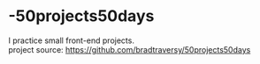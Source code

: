 # -50projects50days
I practice small front-end projects.  
project source: https://github.com/bradtraversy/50projects50days


